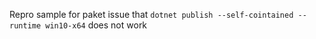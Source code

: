 Repro sample for paket issue that `dotnet publish --self-cointained --runtime win10-x64` does not work